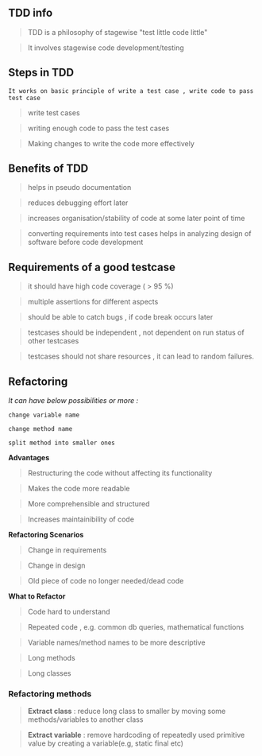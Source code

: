 ## TDD info

> TDD is a philosophy of stagewise "test little code little" 

> It involves stagewise code development/testing 


## Steps in TDD
`It works on basic principle of write a test case , write code to pass test case`

> write test cases

> writing enough code to pass the test cases

> Making changes to write the code more effectively



## Benefits of TDD

> helps in pseudo documentation

> reduces debugging effort later 

> increases organisation/stability of code at some later point of time

> converting requirements into test cases helps in analyzing design of software before code development
 
 
 ## Requirements of a good testcase 
 
 > it should have high code coverage ( > 95 %)
 
 > multiple assertions for different aspects 
 
 > should be able to catch bugs , if code break occurs later
 
 > testcases should be independent , not dependent on run status of other testcases
 
 > testcases should not share resources , it can lead to random failures.
 

## Refactoring

*It can have below possibilities or more :*

`change variable name`

`change method name`

`split method into smaller ones`

**Advantages**

> Restructuring the code without affecting its functionality

> Makes the code more readable 

> More comprehensible and structured 

>Increases maintainibility of code


**Refactoring Scenarios**

> Change in requirements

> Change in design

> Old piece of code no longer needed/dead code


**What to Refactor**

> Code hard to understand

> Repeated code , e.g. common db queries, mathematical functions

> Variable names/method names to be more descriptive

> Long methods 

> Long classes 


### Refactoring methods

> **Extract class** : reduce long class to smaller by moving some methods/variables to another class

> **Extract variable** : remove hardcoding of repeatedly used primitive value by creating a variable(e.g, static final etc)

